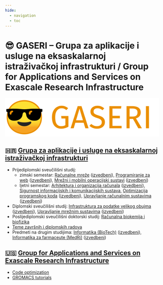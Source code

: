```yaml
---
hide:
  - navigation
  - toc
---
```


# 😎 GASERI – Grupa za aplikacije i usluge na eksaskalarnoj istraživačkoj infrastrukturi / **G**roup for **A**pplications and **S**ervices on **E**xascale **R**esearch **I**nfrastructure

![GASERI logo with text](images/gaseri-logo-text.png)

## 🇭🇷 [Grupa za aplikacije i usluge na eksaskalarnoj istraživačkoj infrastrukturi](hr/index.md)

- Prijediplomski sveučilišni studij:
    - zimski semestar: [Računalne mreže](hr/nastava/kolegiji/RM.md) ([izvedbeni](hr/nastava/izvedbeni/2022-2023/RM.md)), [Programiranje za web](hr/nastava/kolegiji/PW.md) ([izvedbeni](hr/nastava/izvedbeni/2022-2023/PW.md)), [Mrežni i mobilni operacijski sustavi](hr/nastava/kolegiji/MMOS.md) ([izvedbeni](hr/nastava/izvedbeni/2022-2023/MMOS.md))
    - ljetni semestar: [Arhitektura i organizacija računala](hr/nastava/kolegiji/AOR.md) ([izvedbeni](hr/nastava/izvedbeni/2022-2023/AOR.md)), [Sigurnost informacijskih i komunikacijskih sustava](hr/nastava/kolegiji/SIKS.md), [Optimizacija programskog koda](hr/nastava/kolegiji/OPK.md) ([izvedbeni](hr/nastava/izvedbeni/2022-2023/OPK.md)), [Upravljanje računalnim sustavima](hr/nastava/kolegiji/URS.md) ([izvedbeni](hr/nastava/izvedbeni/2022-2023/URS.md))
- Diplomski sveučilišni studij: [Infrastruktura za podatke velikog obujma](hr/nastava/kolegiji/IPVO.md) ([izvedbeni](hr/nastava/izvedbeni/2022-2023/IPVO.md)), [Upravljanje mrežnim sustavima](hr/nastava/kolegiji/UMS.md) ([izvedbeni](hr/nastava/izvedbeni/2022-2023/UMS.md))
- Poslijediplomski sveučilišni doktorski studij: [Računalna biokemija i biofizika](hr/nastava/kolegiji/RBKBF.md)
- [Teme završnih i diplomskih radova](hr/teme-zavrsnih-i-diplomskih-radova.md)
- Predmeti na drugim studijima: [Informatika (BioTech)](hr/nastava/kolegiji/INF-BioTech.md) ([izvedbeni](hr/nastava/izvedbeni/2022-2023/INF-BioTech.md)), [Informatika za farmaceute (MedRi)](hr/nastava/kolegiji/INF-Pharma.md) ([izvedbeni](hr/nastava/izvedbeni/2022-2023/INF-Pharma.md))

## 🇺🇸 [Group for Applications and Services on Exascale Research Infrastructure](en/index.md)

- [Code optimization](en/teaching/courses/CO.md)
- [GROMACS tutorials](en/tutorials/gromacs/index.md)
